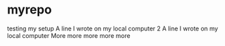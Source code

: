 # myrepo
testing my setup
A line I wrote on my local computer 2
A line I wrote on my local computer
More more more more more
